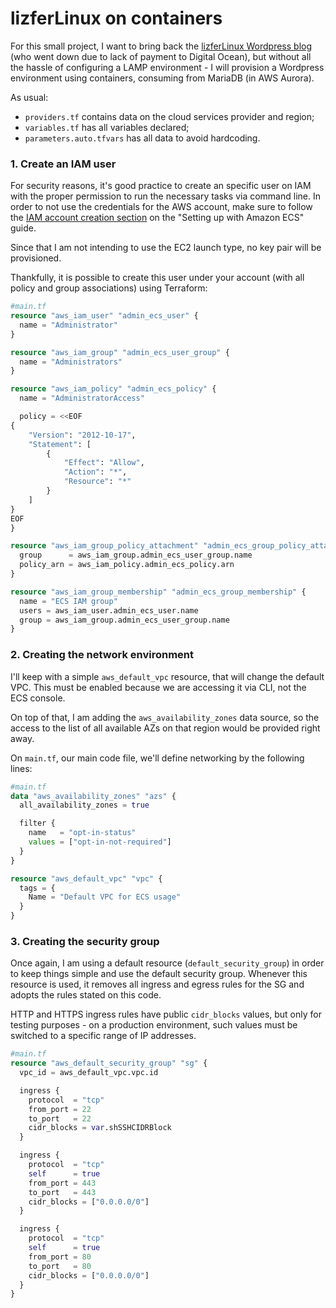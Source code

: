 # lizferLinux on containers

For this small project, I want to bring back the [lizferLinux Wordpress blog](https://github.com/l12f3r/lizferLinux) (who went down due to lack of payment to Digital Ocean), but without all the hassle of configuring a LAMP environment - I will provision a Wordpress environment using containers, consuming from MariaDB (in AWS Aurora).

As usual:
- `providers.tf` contains data on the cloud services provider and region; 
- `variables.tf` has all variables declared; 
- `parameters.auto.tfvars` has all data to avoid hardcoding.

### 1. Create an IAM user

For security reasons, it's good practice to create an specific user on IAM with the proper permission to run the necessary tasks via command line. In order to not use the credentials for the AWS account, make sure to follow the [IAM account creation section](https://docs.aws.amazon.com/AmazonECS/latest/developerguide/get-set-up-for-amazon-ecs.html#create-an-iam-user) on the "Setting up with Amazon ECS" guide.

Since that I am not intending to use the EC2 launch type, no key pair will be provisioned.

Thankfully, it is possible to create this user under your account (with all policy and group associations) using Terraform:

```terraform
#main.tf
resource "aws_iam_user" "admin_ecs_user" {
  name = "Administrator"
}

resource "aws_iam_group" "admin_ecs_user_group" {
  name = "Administrators"
}

resource "aws_iam_policy" "admin_ecs_policy" {
  name = "AdministratorAccess"

  policy = <<EOF
{
    "Version": "2012-10-17",
    "Statement": [
        {
            "Effect": "Allow",
            "Action": "*",
            "Resource": "*"
        }
    ]
}
EOF
}

resource "aws_iam_group_policy_attachment" "admin_ecs_group_policy_attachment" {
  group      = aws_iam_group.admin_ecs_user_group.name
  policy_arn = aws_iam_policy.admin_ecs_policy.arn
}

resource "aws_iam_group_membership" "admin_ecs_group_membership" {
  name = "ECS IAM group"
  users = aws_iam_user.admin_ecs_user.name
  group = aws_iam_group.admin_ecs_user_group.name
}
```

### 2. Creating the network environment

I'll keep with a simple `aws_default_vpc` resource, that will change the default VPC. This must be enabled because we are accessing it via CLI, not the ECS console.

On top of that, I am adding the `aws_availability_zones` data source, so the access to the list of all available AZs on that region would be provided right away.

On `main.tf`, our main code file, we'll define networking by the following lines:

```terraform
#main.tf
data "aws_availability_zones" "azs" {
  all_availability_zones = true

  filter {
    name   = "opt-in-status"
    values = ["opt-in-not-required"]
  }
}

resource "aws_default_vpc" "vpc" {
  tags = {
    Name = "Default VPC for ECS usage"
  }
}
```

### 3. Creating the security group

Once again, I am using a default resource (`default_security_group`) in order to keep things simple and use the default security group. Whenever this resource is used, it removes all ingress and egress rules for the SG and adopts the rules stated on this code.

HTTP and HTTPS ingress rules have public `cidr_blocks` values, but only for testing purposes - on a production environment, such values must be switched to a specific range of IP addresses.

```terraform
#main.tf
resource "aws_default_security_group" "sg" {
  vpc_id = aws_default_vpc.vpc.id

  ingress {
    protocol  = "tcp"
    from_port = 22
    to_port   = 22
    cidr_blocks = var.shSSHCIDRBlock
  }

  ingress {
    protocol  = "tcp"
    self      = true
    from_port = 443
    to_port   = 443
    cidr_blocks = ["0.0.0.0/0"]
  }

  ingress {
    protocol  = "tcp"
    self      = true
    from_port = 80
    to_port   = 80
    cidr_blocks = ["0.0.0.0/0"]
  }
}
```
